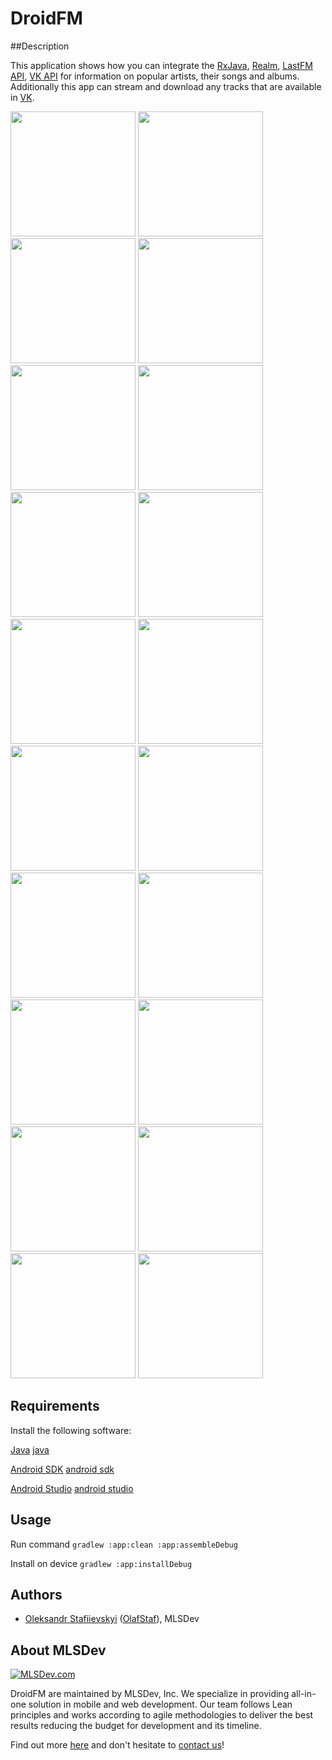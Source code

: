 # DroidFM

##Description

This application shows how you can integrate the [RxJava], [Realm], [LastFM API], [VK API] 
for information on popular artists, their songs and albums.
Additionally this app can stream and download any tracks that are available in [VK].

<img src="/screen/S1.jpg" width="200">
<img src="/screen/S2.jpg" width="200">
<img src="/screen/S3.jpg" width="200">
<img src="/screen/S4.jpg" width="200">
<img src="/screen/S5.jpg" width="200">
<img src="/screen/S6.jpg" width="200">
<img src="/screen/S7.jpg" width="200">
<img src="/screen/S8.jpg" width="200">
<img src="/screen/S9.jpg" width="200">
<img src="/screen/S10.jpg" width="200">
<img src="/screen/S11.jpg" width="200">
<img src="/screen/S12.jpg" width="200">
<img src="/screen/S13.jpg" width="200">
<img src="/screen/S14.jpg" width="200">
<img src="/screen/S15.jpg" width="200">
<img src="/screen/S16.jpg" width="200">
<img src="/screen/S17.jpg" width="200">
<img src="/screen/S18.jpg" width="200">
<img src="/screen/S19.jpg" width="200">
<img src="/screen/S20.jpg" width="200">


## Requirements
Install the following software:

[Java] [java]

[Android SDK] [android sdk]

[Android Studio] [android studio]

## Usage

Run command 
	`gradlew :app:clean :app:assembleDebug`

Install on device 
  `gradlew :app:installDebug`
  
## Authors
* [Oleksandr Stafiievskyi](mailto:stafiiyevskyi@mlsdev.com) ([OlafStaf][github-OlafStaf]), MLSDev 

## About MLSDev

[<img src="https://cloud.githubusercontent.com/assets/1778155/11761239/ccfddf60-a0c2-11e5-8f2a-8573029ab09d.png" alt="MLSDev.com">][mlsdev]

DroidFM are maintained by MLSDev, Inc. We specialize in providing all-in-one solution in mobile and web development. Our team follows Lean principles and works according to agile methodologies to deliver the best results reducing the budget for development and its timeline. 

Find out more [here][mlsdev] and don't hesitate to [contact us][contact]!

[mlsdev]: http://mlsdev.com
[contact]: http://mlsdev.com/contact_us
[android studio]: https://developer.android.com/intl/ru/sdk/index.html
[java]: http://www.oracle.com/technetwork/java/javase/downloads/jre7-downloads-1880261.html
[android sdk]: https://developer.android.com/intl/ru/sdk/index.html
[github-OlafStaf]: https://github.com/OlafStaf
[RxJava]:https://github.com/ReactiveX/RxJava
[Realm]:https://realm.io/
[LastFM API]:http://www.last.fm/api
[VK API]:https://vk.com/dev/main
[VK]:https://vk.com/
